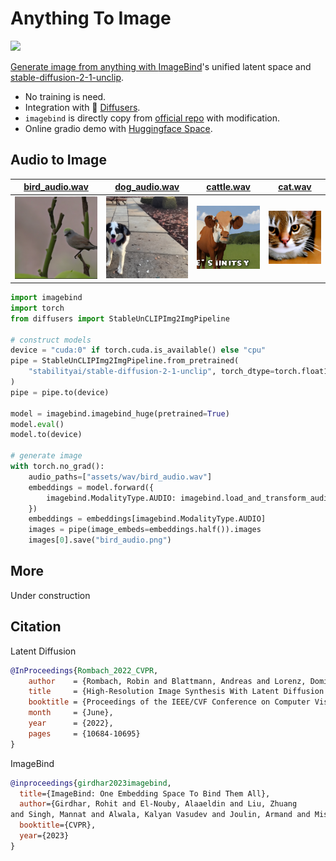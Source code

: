 # Anything To Image
<img src='https://img.shields.io/badge/%F0%9F%A4%97%20Hugging%20Face-Spaces-blue'></a> <a href='https://huggingface.co/spaces/aaronb/Anything2Image'>

Generate image from anything with [ImageBind](https://github.com/facebookresearch/ImageBind)'s unified latent space and [stable-diffusion-2-1-unclip](https://huggingface.co/stabilityai/stable-diffusion-2-1-unclip). 

- No training is need.
- Integration with 🤗  [Diffusers](https://github.com/huggingface/diffusers).
- `imagebind` is directly copy from [official repo](https://github.com/facebookresearch/ImageBind) with modification. 
- Online gradio demo with [Huggingface Space](https://huggingface.co/spaces/aaronb/Anything2Image).

## Audio to Image

| [bird_audio.wav](assets/wav/bird_audio.wav) | [dog_audio.wav](assets/wav/dog_audio.wav) |  [cattle.wav](assets/wav/cattle.wav) | [cat.wav](assets/wav/cat.wav) | 
| --- | --- | --- | --- | 
| ![](assets/generated/bird_audio.png) | ![](assets/generated/dog_audio.png) |![](assets/generated/cattle.png) |![](assets/generated/cat.png) |

```python
import imagebind
import torch
from diffusers import StableUnCLIPImg2ImgPipeline

# construct models
device = "cuda:0" if torch.cuda.is_available() else "cpu"
pipe = StableUnCLIPImg2ImgPipeline.from_pretrained(
    "stabilityai/stable-diffusion-2-1-unclip", torch_dtype=torch.float16, variation="fp16"
)
pipe = pipe.to(device)

model = imagebind.imagebind_huge(pretrained=True)
model.eval()
model.to(device)

# generate image
with torch.no_grad():
    audio_paths=["assets/wav/bird_audio.wav"]
    embeddings = model.forward({
        imagebind.ModalityType.AUDIO: imagebind.load_and_transform_audio_data(audio_paths, device),
    })
    embeddings = embeddings[imagebind.ModalityType.AUDIO]
    images = pipe(image_embeds=embeddings.half()).images
    images[0].save("bird_audio.png")
```

## More 

Under construction


## Citation

Latent Diffusion

```bibtex
@InProceedings{Rombach_2022_CVPR,
    author    = {Rombach, Robin and Blattmann, Andreas and Lorenz, Dominik and Esser, Patrick and Ommer, Bj\"orn},
    title     = {High-Resolution Image Synthesis With Latent Diffusion Models},
    booktitle = {Proceedings of the IEEE/CVF Conference on Computer Vision and Pattern Recognition (CVPR)},
    month     = {June},
    year      = {2022},
    pages     = {10684-10695}
}
```

ImageBind
```bibtex
@inproceedings{girdhar2023imagebind,
  title={ImageBind: One Embedding Space To Bind Them All},
  author={Girdhar, Rohit and El-Nouby, Alaaeldin and Liu, Zhuang
and Singh, Mannat and Alwala, Kalyan Vasudev and Joulin, Armand and Misra, Ishan},
  booktitle={CVPR},
  year={2023}
}
```